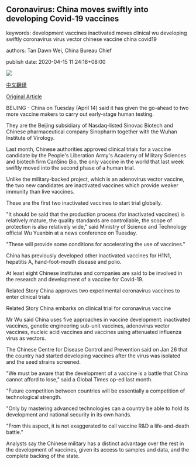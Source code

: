 ## Coronavirus: China moves swiftly into developing Covid-19 vaccines

keywords: development vaccines inactivated moves clinical wu developing swiftly coronavirus virus vector chinese vaccine china covid19

authors: Tan Dawn Wei, China Bureau Chief

publish date: 2020-04-15 11:24:18+08:00

![](https://www.straitstimes.com/sites/default/files/styles/x_large/public/articles/2020/04/15/ym-vaccine-150420.jpg?itok=tLWcvPCz)

[中文翻译](Coronavirus%3A%20China%20moves%20swiftly%20into%20developing%20Covid-19%20vaccines_zh.md)

[Original Article](https://www.straitstimes.com/asia/east-asia/coronavirus-china-moves-swiftly-into-developing-covid-19-vaccines)

BEIJING - China on Tuesday (April 14) said it has given the go-ahead to two more vaccine makers to carry out early-stage human testing.

They are the Beijing subsidiary of Nasdaq-listed Sinovac Biotech and Chinese pharmaceutical company Sinopharm together with the Wuhan Institute of Virology.

Last month, Chinese authorities approved clinical trials for a vaccine candidate by the People's Liberation Army's Academy of Military Sciences and biotech firm CanSino Bio, the only vaccine in the world that last week swiftly moved into the second phase of a human trial.

Unlike the military-backed project, which is an adenovirus vector vaccine, the two new candidates are inactivated vaccines which provide weaker immunity than live vaccines.

These are the first two inactivated vaccines to start trial globally.

"It should be said that the production process (for inactivated vaccines) is relatively mature, the quality standards are controllable, the scope of protection is also relatively wide," said Ministry of Science and Technology official Wu Yuanbin at a news conference on Tuesday.

"These will provide some conditions for accelerating the use of vaccines."

China has previously developed other inactivated vaccines for H1N1, hepatitis A, hand-foot-mouth disease and polio.

At least eight Chinese institutes and companies are said to be involved in the research and development of a vaccine for Covid-19.

Related Story China approves two experimental coronavirus vaccines to enter clinical trials

Related Story China embarks on clinical trial for coronavirus vaccine

Mr Wu said China uses five approaches in vaccine development: inactivated vaccines, genetic engineering sub-unit vaccines, adenovirus vector vaccines, nucleic acid vaccines and vaccines using attenuated influenza virus as vectors.

The Chinese Centre for Disease Control and Prevention said on Jan 26 that the country had started developing vaccines after the virus was isolated and the seed strains screened.

"We must be aware that the development of a vaccine is a battle that China cannot afford to lose," said a Global Times op-ed last month.

"Future competition between countries will be essentially a competition of technological strength.

"Only by mastering advanced technologies can a country be able to hold its development and national security in its own hands.

"From this aspect, it is not exaggerated to call vaccine R&D a life-and-death battle."

Analysts say the Chinese military has a distinct advantage over the rest in the development of vaccines, given its access to samples and data, and the complete backing of the state.
